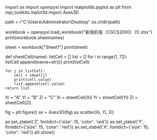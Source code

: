 import os
import openpyxl
import matplotlib.pyplot as plt
from mpl_toolkits.mplot3d import Axes3D

path = r"C:\Users\Administrator\Desktop"
os.chdir(path)

workbook = openpyxl.load_workbook("新瑞机电（CGCS2000）(1).xlsx")
print(workbook.sheetnames)

sheet = workbook["Sheet1"]
print(sheet)


def sheetCell(name):
    listCell = []
    list = []
    for i in range(1, 72):
        listCell.append(name+str(i))
        print(listCell)

    for j in listCell:
        cell = sheet[j]
        print(cell.value)
        list.append(cell.value)
    return list

Xi = "A"
Yi = "B"
Zi = "C"
Xi = sheetCell(Xi)
Yi = sheetCell(Yi)
Zi = sheetCell(Zi)

fig = plt.figure()
ax = Axes3D(fig)
ax.scatter(Xi, Yi, Zi)

ax.set_zlabel('Z', fontdict={'size': 15, 'color': 'red'})
ax.set_ylabel('Y', fontdict={'size': 15, 'color': 'red'})
ax.set_xlabel('X', fontdict={'size': 15, 'color': 'red'})
plt.show()
